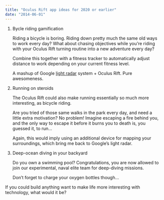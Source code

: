 ```yaml
---
title: "Oculus Rift app ideas for 2020 or earlier"
date: "2014-06-01"
---
```


1. Bycle riding gamification
    
    Riding a bicycle is boring. Riding down pretty much the same old ways to work every day? What about chasing objectives while you’re riding with your Oculus Rift turning routine into a new adventure every day?
    
    Combine this together with a fitness tracker to automatically adjust distance to work depending on your current fitness level.
    
    A mashup of Google [light radar](http://en.wikipedia.org/wiki/Google_driverless_car#Technology) system + Oculus Rift. Pure awesomeness.
    
2. Running on steroids
    
    The Oculus Rift could also make running essentially so much more interesting, as bicycle riding.
    
    Are you tried of those same walks in the park every day, and need a little extra motivation? No problem! Imagine escaping a fire behind you, and the only way to escape it before it burns you to death is, you guessed it, to run…
    
    Again, this would imply using an additional device for mapping your surroundings, which bring me back to Google’s light radar.
    
3. Deep-ocean diving in your backyard
    
    Do you own a swimming pool? Congratulations, you are now allowed to join our experimental, naval elite team for deep-diving missions.
    
    Don’t forget to charge your oxygen bottles though…
    

If you could build anything want to make life more interesting with technology, what would it be?
